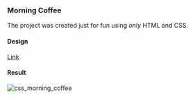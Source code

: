 ### Morning Coffee

The project was created just for fun using _only_ HTML and CSS.


#### Design
[Link](https://www.figma.com/design/5OHil0qKTpUkRUklhx3ViA/Untitled?node-id=0-1&t=PyX589eN5XqGFu9s-1)


#### Result
![css_morning_coffee](https://github.com/user-attachments/assets/f31ce056-244d-42ba-a5aa-1a6b48864c4c)
